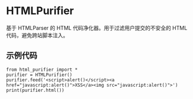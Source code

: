 # HTMLPurifier
基于 HTMLParser 的 HTML 代码净化器。用于过滤用户提交的不安全的 HTML 代码，避免跨站脚本注入。

## 示例代码

    from html_purifier import *
    purifier = HTMLPurifier()
    purifier.feed('<script>alert()</script><a href="javascript:alert()">XSS</a><img src="javascript:alert()">')
    print(purifier.html())
